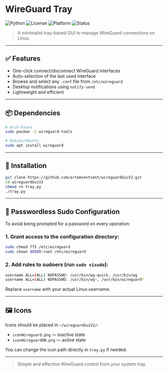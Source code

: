 # WireGuard Tray

![Python](https://img.shields.io/badge/Made_with-Python-blue?logo=python)
![License](https://img.shields.io/badge/License-MIT-green.svg)
![Platform](https://img.shields.io/badge/Linux-ready-brightgreen?logo=linux)
![Status](https://img.shields.io/badge/Status-Active-blue)

> A minimalist tray-based GUI to manage WireGuard connections on Linux.

---

## ✅ Features

- One-click connect/disconnect WireGuard interfaces
- Auto-selection of the last used interface
- Browse and select any `.conf` file from `/etc/wireguard`
- Desktop notifications using `notify-send`
- Lightweight and efficient

---

## 📦 Dependencies

```bash
# Arch-based
sudo pacman -S wireguard-tools

# Debian/Ubuntu
sudo apt install wireguard 
```

---

## 🚀 Installation

```bash
git clone https://github.com/artemventvent/wireguardGuiV2.git
cd wireguardGuiV2
chmod +x tray.py
./tray.py
```

---

## 🔐 Passwordless Sudo Configuration

To avoid being prompted for a password on every operation:

### 1. Grant access to the configuration directory:

```bash
sudo chmod 775 /etc/wireguard
sudo chown $USER:root /etc/wireguard
```

### 2. Add rules to sudoers (run `sudo visudo`):

```bash
username ALL=(ALL) NOPASSWD: /usr/bin/wg-quick, /usr/bin/wg
username ALL=(ALL) NOPASSWD: /usr/bin/wg*, /usr/bin/wireguard*
```

Replace `username` with your actual Linux username.

---

## 🖼️ Icons

Icons should be placed in `~/wireguardGuiV2/`:

- `iconWireguard.png` — inactive state
- `iconWireguardON.png` — active state

You can change the icon path directly in `tray.py` if needed.

---

> Simple and effective WireGuard control from your system tray.
